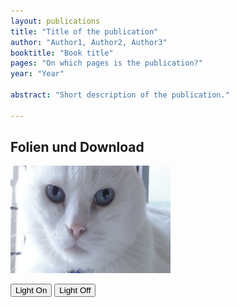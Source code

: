 ```yaml
---
layout: publications
title: "Title of the publication"
author: "Author1, Author2, Author3"
booktitle: "Book title"
pages: "On which pages is the publication?"
year: "Year"

abstract: "Short description of the publication."

---
```

## Folien und Download

<body>
<script>
function light(sw) {
    var pic;
    if (sw == 0) {
        pic = "/pic2.jpg"
    } else {
        pic = "/pic1.jpg"
    }
    document.getElementById('myImage').src = pic;
}
</script>
<img id="myImage" src="/pic1.jpg" width="256" height="172">

<p>
<button type="button" onclick="light(1)">Light On</button>
<button type="button" onclick="light(0)">Light Off</button>
</p>

</body>
